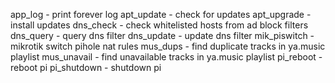 app_log - print forever log
apt_update - check for updates
apt_upgrade - install updates
dns_check - check whitelisted hosts from ad block filters
dns_query - query dns filter
dns_update - update dns filter
mik_piswitch - mikrotik switch pihole nat rules
mus_dups - find duplicate tracks in ya.music playlist
mus_unavail - find unavailable tracks in ya.music playlist
pi_reboot - reboot pi
pi_shutdown - shutdown pi
